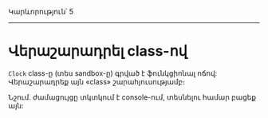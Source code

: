 Կարևորություն՝ 5

---

# Վերաշարադրել class-ով

`Clock` class-ը (տես sandbox-ը) գրված է ֆունկցիոնալ ոճով: Վերաշարադրեք այն «class» շարահյուսությամբ։

Նշում. ժամացույցը տկտկում է console-ում, տեսնելու համար բացեք այն:
